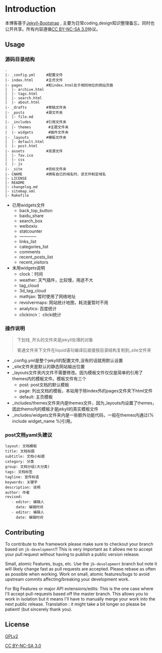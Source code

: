 # Introduction

本博客基于[Jekyll-Bootstrap](http://jekyllbootstrap.com) , 主要为日常coding,design知识整理备忘，同时也公开共享。所有内容遵循[CC BY-NC-SA 3.0](http://creativecommons.org/licenses/by-nc-sa/3.0/cn/)协议。

## Usage

### 源码目录结构

~~~
.
|- _config.yml     #配置文件
|- index.html      #主页文件
|- pages           #和index.html处于相同地位的网站页面
|  |- archive.html
|  |- tags.html
|  |- search.html
|  |- about.html
|- _drafts         #草稿文件夹
|- _posts          #源文件夹
|  |- file.md
|- _includes       #引用文件夹
|  |- themes        #主题文件夹
|  |- widgets       #插件文件夹
|- _layouts        #模板文件夹
|  |- default.html
|  |- post.html
|- assets          #资源文件
|  |- fav.ico
|  |- css
|  |- js
|- _site           #目标文件夹
|- CNAME           #拥有自已的域名时，该文件制定域名
|- LICENSE
|- README
|- changelog.md
|- sitemap.xml
|- Rakefile
~~~

+ 已用widgets文件
    - back_top_button
    - baidu_share
    - search_box
    - weiboxiu
    - statcounter
    - ————
    - links_list
    - categories_list
    - comments
    - recent_posts_list
    - recent_visitors
+ 未用widgets说明
    - clock：时间
    - weather: 天气插件，比较慢，用途不大
    - tag_cloud
    - 3d_tag_cloud
    - mathjax: 暂时使用了网络地址
    - revolvermaps: 网站统计地图，耗流量暂时不用
    - analytics: 百度统计
    - clickincn： clicki统计 

### 操作说明

> 下划线`_`开头的文件夹是jekyll处理的对象
> 
> 普通文件夹下文件在liquid语句编译后直接按目录结构复制到_site文件夹

+ \_config.yml是整个jekyll的配置文件,没有的话就用默认设置
+ \_site文件夹是默认的静态网站输出位置
+ \_layouts文件夹内文件不需要修改。因为模板文件仅仅是简单的引用了themes内的模板文件。模板文件有三个
    - post: post文档的默认模板
    - page: 列出文档的模板，本站用于除index外的pages文件夹下html文件
    - default: 主页模板
+ \_includes/themes文件夹内是themes文件，因为_layouts内设置了themes，因此thems内的模板才是jekyll的真实模板文件
+ \_includes/widgets文件夹内是一些额外功能代码，一般在themes内通过{% include widget_name %}引用。


### post文档yaml头建议

~~~
layout: 文档模板
title: 文档标题
subtitle: 文档小标题
category: 分类
group: 文档分组(大分类)
tags: 文档标签
tagline: 宣传标语
keywords: 关键字
description: 说明
author: 作者
revised:
   - editor: 编辑人
     date: 编辑时间
   - editor: 编辑人
     date: 编辑时间
~~~

## Contributing

To contribute to the framework please make sure to checkout your branch based on `jb-development`!!
This is very important as it allows me to accept your pull request without having to publish a public version release.

Small, atomic Features, bugs, etc.
Use the `jb-development` branch but note it will likely change fast as pull requests are accepted.
Please rebase as often as possible when working.
Work on small, atomic features/bugs to avoid upstream commits affecting/breaking your development work.

For Big Features or major API extensions/edits:
This is the one case where I'll accept pull-requests based off the master branch.
This allows you to work in isolation but it means I'll have to manually merge your work into the next public release.
Translation : it might take a bit longer so please be patient! (but sincerely thank you).


## License

[GPLv2](http://www.gnu.org/licenses/gpl-2.0.html)

[CC BY-NC-SA 3.0](http://creativecommons.org/licenses/by-nc-sa/3.0/cn/)
